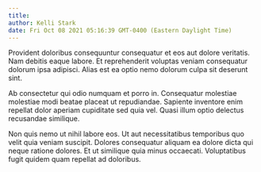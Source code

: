 ```yaml
---
title: 
author: Kelli Stark
date: Fri Oct 08 2021 05:16:39 GMT-0400 (Eastern Daylight Time)
---
```

Provident doloribus consequuntur consequatur et eos aut dolore veritatis. Nam debitis eaque labore. Et reprehenderit voluptas veniam consequatur dolorum ipsa adipisci. Alias est ea optio nemo dolorum culpa sit deserunt sint.

 Ab consectetur qui odio numquam et porro in. Consequatur molestiae molestiae modi beatae placeat ut repudiandae. Sapiente inventore enim repellat dolor aperiam cupiditate sed quia vel. Quasi illum optio delectus recusandae similique.

 Non quis nemo ut nihil labore eos. Ut aut necessitatibus temporibus quo velit quia veniam suscipit. Dolores consequatur aliquam ea dolore dicta qui neque ratione dolores. Et ut similique quia minus occaecati. Voluptatibus fugit quidem quam repellat ad doloribus.